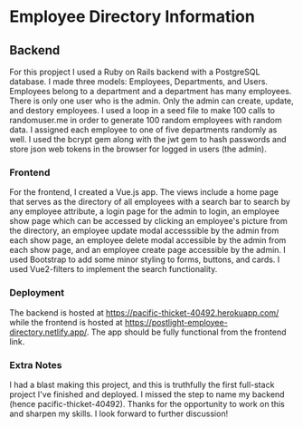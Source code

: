 # Employee Directory Information

## Backend

For this propject I used a Ruby on Rails backend with a PostgreSQL database. I made three models: Employees, Departments, and Users. Employees belong to a department and a department has many employees. There is only one user who is the admin. Only the admin can create, update, and destory employees. I used a loop in a seed file to make 100 calls to randomuser.me in order to generate 100 random employees with random data. I assigned each employee to one of five departments randomly as well. I used the bcrypt gem along with the jwt gem to hash passwords and store json web tokens in the browser for logged in users (the admin).

### Frontend

For the frontend, I created a Vue.js app. The views include a home page that serves as the directory of all employees with a search bar to search by any employee attribute, a login page for the admin to login, an employee show page which can be accessed by clicking an employee's picture from the directory, an employee update modal accesssible by the admin from each show page, an employee delete modal accessible by the admin from each show page, and an employee create page accessible by the admin. I used Bootstrap to add some minor styling to forms, buttons, and cards. I used Vue2-filters to implement the search functionality.

### Deployment

The backend is hosted at https://pacific-thicket-40492.herokuapp.com/ while the frontend is hosted at https://postlight-employee-directory.netlify.app/. The app should be fully functional from the frontend link.

### Extra Notes

I had a blast making this project, and this is truthfully the first full-stack project I've finished and deployed. I missed the step to name my backend (hence pacific-thicket-40492). Thanks for the opportunity to work on this and sharpen my skills. I look forward to further discussion!
